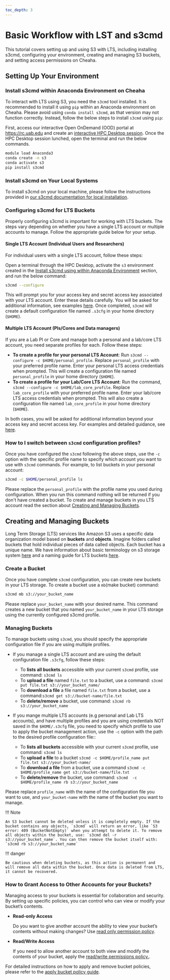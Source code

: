 ```yaml
---
toc_depth: 3
---
```

# Basic Workflow with LST and s3cmd

This tutorial covers setting up and using S3 with LTS, including installing s3cmd, configuring your environment, creating and managing S3 buckets, and setting access permissions on Cheaha.

## Setting Up Your Environment

### Install s3cmd within Anaconda Environment on Cheaha

To interact with LTS using S3, you need the `s3cmd` tool installed. It is recommended to install it using `pip` within an Anaconda environment on Cheaha. Please avoid using `conda install s3cmd`, as that version may not function correctly. Instead, follow the below steps to install `s3cmd` using `pip`:

First, access our interactive Open OnDemand (OOD) portal at https://rc.uab.edu and create an [interactive HPC Desktop session](../../../cheaha/open_ondemand/hpc_desktop.md). Once the HPC Desktop session lunched, open the terminal and run the below commands.

```bash
module load Anaconda3
conda create -n s3 
conda activate s3
pip install s3cmd
```

### Install s3cmd on Your Local Systems

To install s3cmd on your local machine, please follow the instructions provided in [our s3cmd documentation for local installation](../../../data_management/lts/interfaces.md/#installation-of-s3cmd-and-s5cmd-on-personal-system).

### Configuring s3cmd for LTS Buckets

Properly configuring s3cmd is important for working with LTS buckets. The steps vary depending on whether you have a single LTS account or multiple accounts to manage. Follow the appropriate guide below for your setup.

#### Single LTS Account (Individual Users and Researchers)

For individual users with a single LTS account, follow these steps:

Open a terminal through the HPC Desktop, activate the `s3` environment created in the [Install s3cmd using within Anaconda Environment](./lts_tutorial.md/#install-s3cmd-using-pip-within-anaconda) section, and run the below command:

```bash
s3cmd --configure
```

This will prompt you for your access key and secret access key associated with your LTS account. Enter these details carefully. You will be asked for additional information, see examples [here](../interfaces.md/#configuring-s3cmd). Once completed, `s3cmd` will create a default configuration file named `.s3cfg` in your home directory (`$HOME`).

#### Multiple LTS Account (PIs/Cores and Data managers)

If you are a Lab PI or Core and manage both a personal and a lab/core LTS account, you need separate profiles for each. Follow these steps: 

- **To create a profile for your personal LTS Account**: Run `s3cmd --configure -c $HOME/personal_profile`. Replace `personal_profile` with your preferred profile name. Enter your personal LTS access credentials when prompted. This will create a configuration file named  `personal_profile` in your home directory (`$HOME`).
- **To create a profile for your Lab/Core LTS Account**: Run the command, `s3cmd --configure -c $HOME/lab_core_profile`. Replace `lab_core_profile` with your preferred profile name. Enter your lab/core LTS access credentials when prompted. This will also create a configuration file named  `lab_core_profile` in your home directory (`$HOME`).

In both cases, you will be asked for additional information beyond your access key and secret access key. For examples and detailed guidance, see [here](../interfaces.md/#configuring-s3cmd).

### How to I switch between `s3cmd` configuration profiles?

Once you have configured the `s3cmd` following the above steps, use the `-c` option with the specific profile name to specify which account you want to use with `s3cmd` commands. For example, to list buckets in your personal account:

```bash
s3cmd -c $HOME/personal_profile ls
```

Please replace the `personal_profile` with the profile name you used during configuration. When you run this command nothing will be returned if you don't have created a bucket. To create and manage buckets in you LTS account read the section about [Creating and Managing Buckets](./lts_tutorial.md/#creating-and-managing-buckets).

## Creating and Managing Buckets

Long Term Storage (LTS) services like Amazon S3 uses a specific data organization model based on **buckets** and **objects**. Imagine folders called buckets that hold individual pieces of data called objects. Each bucket has a unique name. We have information about basic terminology on s3 storage system [here](../index.md/#terminology) and a naming guide for LTS buckets [here](../index.md/#avoiding-duplicate-names-for-buckets).

### Create a Bucket

Once you have complete `s3cmd` configuration, you can create new buckets in your LTS storage. To create a bucket use a `mb`(make bucket) command:

```bash
s3cmd mb s3://your_bucket_name
```

Please replace `your_bucket_name` with your desired name. This command creates a new bucket that you named `your_bucket_name` in your LTS storage using the currently configured s3cmd profile.

### Managing Buckets

To manage buckets using `s3cmd`, you should specify the appropriate configuration file if you are using multiple profiles.

- If you manage a single LTS account and are using the default configuration file `.s3cfg`, follow these steps:

    - To **lists all buckets** accessible with your current `s3cmd` profile, use command: `s3cmd ls`
    - To **upload a file**  named `file.txt` to a bucket, use a command: `s3cmd put file.txt s3://your_bucket_name/`
    - To **download a file** a file named `file.txt` from a bucket, use a command:`s3cmd get s3://bucket-name/file.txt`
    - To **delete/remove** a bucket, use command: `s3cmd rb s3://your_bucket_name`

- If you mange multiple LTS accounts (e.g personal and Lab LTS accounts), and have multiple profiles and you are using credentials NOT saved in the `$HOME/.s3cfg` file, you need to specify which profile to use to apply the bucket management action, use the `-c` option with the path to the desired profile configuration file::
    - To **lists all buckets** accessible with your current `s3cmd` profile, use command: `s3cmd ls`
    - To **upload a file** to a bucket `s3cmd -c $HOME/profile_name put file.txt s3://your_bucket-name/`
    - To **download a file** from a bucket, use a command `s3cmd -c $HOME/profile_name get s3://bucket-name/file.txt`
    - To **delete/remove** the bucket, use command: `s3cmd  -c $HOME/profile_name rb s3://your_bucket_name`

Please replace `profile_name` with the name of the configuration file you want to use, and `your_bucket-name` with the name of the bucket you want to manage.

<!-- markdownlint-disable MD046 -->
!!! Note

    An S3 bucket cannot be deleted unless it is completely empty. If the bucket contains any objects, `s3cmd` will return an error, like `S3 error: 409 (BucketNotEmpty)` when you attempt to delete it. To remove all objects within the bucket, use: `s3cmd del -r s3://your_bucket_name`. You can then remove the bucket itself with: `s3cmd rb s3://your_bucket_name`
<!-- markdownlint-disable MD046 -->

<!-- markdownlint-disable MD046 -->
!!! danger

    Be cautious when deleting buckets, as this action is permanent and will remove all data within the bucket. Once data is deleted from LTS, it cannot be recovered.
<!-- markdownlint-enable MD046 -->

### How to Grant Access to Other Accounts for your Buckets?

Managing access to your buckets is essential for collaboration and security. By setting up specific policies, you can control who can view or modify your bucket’s contents.

- **Read-only Access**

    Do you want to give another account the ability to view your bucket’s contents without making changes? Use [read only permission policy](../policies.md/#read-only-for-all-files).

- **Read/Write Access**

    If you need to allow another account to both view and modify the contents of your bucket, apply the [read/write permissions policy.](../policies.md/#read-write-permissions).

For detailed instructions on how to apply and remove bucket policies, please refer to the [apply bucket policy guide](../policies.md#applying-a-policy).
